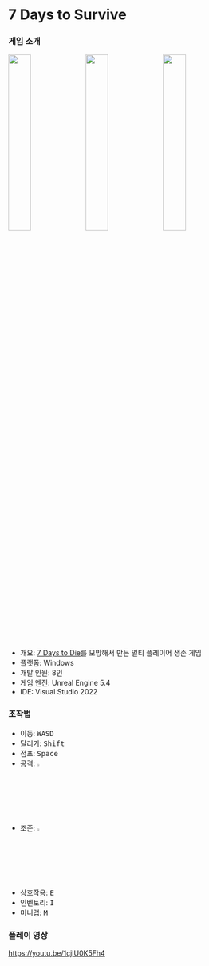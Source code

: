 # 7 Days to Survive

### 게임 소개
<img src=https://github.com/user-attachments/assets/732c2c76-1170-4e55-8f67-4b77db31c9ce width=30% height=30%>
<img src=https://github.com/user-attachments/assets/8a9efe71-a3a9-497e-ade7-5758f3dc7c83 width=30% height=30%>
<img src=https://github.com/user-attachments/assets/a6fa4296-3ec5-4799-9598-15b3055b28df width=30% height=30%>

- 개요: <a href="https://namu.wiki/w/7%20Days%20to%20Die">7 Days to Die</a>를 모방해서 만든 멀티 플레이어 생존 게임
- 플랫폼: Windows
- 개발 인원: 8인
- 게임 엔진: Unreal Engine 5.4
- IDE: Visual Studio 2022

### 조작법
- 이동: <kbd>W</kbd><kbd>A</kbd><kbd>S</kbd><kbd>D</kbd>
- 달리기: <kbd>Shift</kbd>
- 점프: <kbd>Space</kbd>
- 공격: <img src=https://github.com/user-attachments/assets/60dc22ad-5360-4ed6-840f-674ce3b823ba width=3% height=3%>
- 조준: <img src=https://github.com/user-attachments/assets/78b492db-9add-41b4-a95a-00e4ca5580ab width=3% height=3%>
- 상호작용: <kbd>E</kbd>
- 인벤토리: <kbd>I</kbd>
- 미니맵: <kbd>M</kbd>

### 플레이 영상
https://youtu.be/1cjIU0K5Fh4
